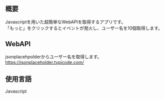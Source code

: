 ## 概要
Javascriptを用いた超簡単なWebAPIを取得するアプリです。</br>
「もっと」をクリックするとイベントが発火し、ユーザー名を10個取得します。

## WebAPI
jsonplacehpolderからユーザー名を取得します。</br>
https://jsonplaceholder.typicode.com/

## 使用言語
Javascript
